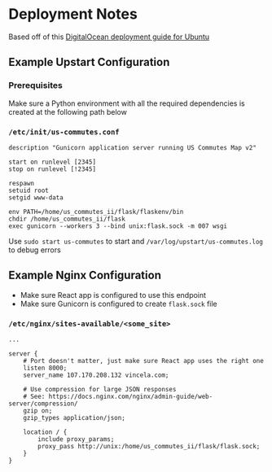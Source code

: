 # Deployment Notes

Based off of this [DigitalOcean deployment guide for Ubuntu](https://www.digitalocean.com/community/tutorials/how-to-serve-flask-applications-with-gunicorn-and-nginx-on-ubuntu-14-04)

## Example Upstart Configuration

### Prerequisites
Make sure a Python environment with all the required dependencies is created at the following path below


### `/etc/init/us-commutes.conf`
```
description "Gunicorn application server running US Commutes Map v2"

start on runlevel [2345]
stop on runlevel [!2345]

respawn
setuid root
setgid www-data

env PATH=/home/us_commutes_ii/flask/flaskenv/bin
chdir /home/us_commutes_ii/flask
exec gunicorn --workers 3 --bind unix:flask.sock -m 007 wsgi
```

Use `sudo start us-commutes` to start and `/var/log/upstart/us-commutes.log` to debug errors

## Example Nginx Configuration

* Make sure React app is configured to use this endpoint
* Make sure Gunicorn is configured to create `flask.sock` file

### `/etc/nginx/sites-available/<some_site>`

```
...

server {
    # Port doesn't matter, just make sure React app uses the right one
	listen 8000;
	server_name 107.170.208.132 vincela.com;

    # Use compression for large JSON responses
    # See: https://docs.nginx.com/nginx/admin-guide/web-server/compression/
    gzip on;
    gzip_types application/json;
	
	location / {
		include proxy_params;
		proxy_pass http://unix:/home/us_commutes_ii/flask/flask.sock;
	}
}
```